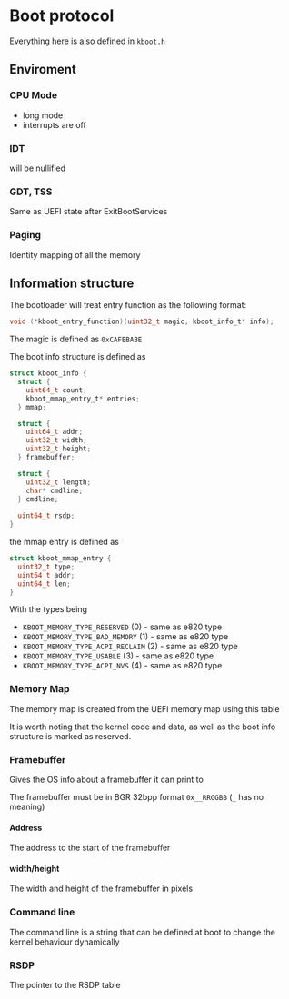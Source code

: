 
# Boot protocol
Everything here is also defined in `kboot.h`

## Enviroment 

### CPU Mode
* long mode
* interrupts are off

### IDT
will be nullified

### GDT, TSS
Same as UEFI state after ExitBootServices

### Paging
Identity mapping of all the memory

## Information structure
The bootloader will treat entry function as the following format:
```c
void (*kboot_entry_function)(uint32_t magic, kboot_info_t* info);
```

The magic is defined as `0xCAFEBABE`

The boot info structure is defined as
```c
struct kboot_info {
  struct {
    uint64_t count;
    kboot_mmap_entry_t* entries;
  } mmap;

  struct {
    uint64_t addr;
    uint32_t width;
    uint32_t height;
  } framebuffer;

  struct {
    uint32_t length;
    char* cmdline;
  } cmdline;
  
  uint64_t rsdp;
}
```

the mmap entry is defined as
```c
struct kboot_mmap_entry {
  uint32_t type;
  uint64_t addr;
  uint64_t len;
}
```

With the types being
* `KBOOT_MEMORY_TYPE_RESERVED` (0) - same as e820 type
* `KBOOT_MEMORY_TYPE_BAD_MEMORY` (1) - same as e820 type
* `KBOOT_MEMORY_TYPE_ACPI_RECLAIM` (2) - same as e820 type
* `KBOOT_MEMORY_TYPE_USABLE` (3) - same as e820 type
* `KBOOT_MEMORY_TYPE_ACPI_NVS` (4) - same as e820 type

### Memory Map
The memory map is created from the UEFI memory map using this table

It is worth noting that the kernel code and data, as well as the boot info structure is marked as reserved.

### Framebuffer

Gives the OS info about a framebuffer it can print to

The framebuffer must be in BGR 32bpp format `0x__RRGGBB` (`_` has no meaning)

#### Address
The address to the start of the framebuffer

#### width/height
The width and height of the framebuffer in pixels

### Command line
The command line is a string that can be defined at boot to change the kernel behaviour dynamically 

### RSDP
The pointer to the RSDP table
